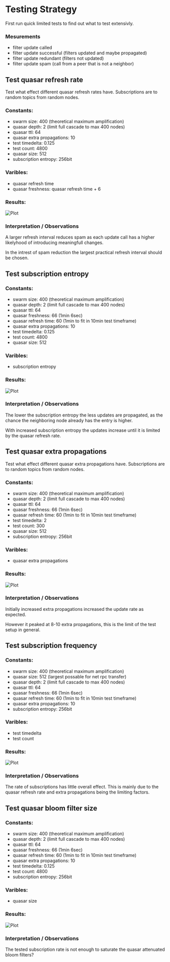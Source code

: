 # Testing Strategy

First run quick limited tests to find out what to test extensivly.


### Mesurements

 * filter update called
 * filter update successful (filters updated and maybe propagated)
 * filter update redundant (filters not updated)
 * filter update spam (call from a peer that is not a neighbor)



## Test quasar refresh rate

Test what effect different quasar refresh rates have.
Subscriptions are to random topics from random nodes.

### Constants:

 * swarm size: 400 (theoretical maximum amplification)
 * quasar depth: 2 (limit full cascade to max 400 nodes)
 * quasar ttl: 64
 * quasar extra propagations: 10
 * test timedelta: 0.125
 * test count: 4800
 * quasar size: 512
 * subscription entropy: 256bit

### Varibles:

 * quasar refresh time
 * quasar freshness: quasar refresh time + 6

### Results:

![Plot](filterupdates_push/quasar_refresh_plot.png)

### Interpretation / Observations

A larger refresh interval reduces spam as each update call has a higher
likelyhood of introducing meaningfull changes.

In the intrest of spam reduction the largest practical refresh interval
should be chosen.



## Test subscription entropy

### Constants:

 * swarm size: 400 (theoretical maximum amplification)
 * quasar depth: 2 (limit full cascade to max 400 nodes)
 * quasar ttl: 64
 * quasar freshness: 66 (1min 6sec)
 * quasar refresh time: 60 (1min to fit in 10min test timeframe)
 * quasar extra propagations: 10
 * test timedelta: 0.125
 * test count: 4800
 * quasar size: 512

### Varibles:

 * subscription entropy

### Results:

![Plot](filterupdates_push/sub_entropy_plot.png)

### Interpretation / Observations

The lower the subscription entropy the less updates are propagated, as the
chance the neighboring node already has the entry is higher.

With increased subscription entropy the updates increase until it is limited
by the quasar refresh rate.


## Test quasar extra propagations

Test what effect different quasar extra propagations have.
Subscriptions are to random topics from random nodes.

### Constants:

 * swarm size: 400 (theoretical maximum amplification)
 * quasar depth: 2 (limit full cascade to max 400 nodes)
 * quasar ttl: 64
 * quasar freshness: 66 (1min 6sec)
 * quasar refresh time: 60 (1min to fit in 10min test timeframe)
 * test timedelta: 2
 * test count: 300
 * quasar size: 512
 * subscription entropy: 256bit

### Varibles:

 * quasar extra propagations

### Results:

![Plot](filterupdates_push/quasar_extraprop_plot.png)

### Interpretation / Observations

Initially increased extra propagations increased the update rate as expected.

However it peaked at 8-10 extra propagations,
this is the limit of the test setup in general.



## Test subscription frequency

### Constants:

 * swarm size: 400 (theoretical maximum amplification)
 * quasar size: 512 (largest possable for net rpc transfer)
 * quasar depth: 2 (limit full cascade to max 400 nodes)
 * quasar ttl: 64
 * quasar freshness: 66 (1min 6sec)
 * quasar refresh time: 60 (1min to fit in 10min test timeframe)
 * quasar extra propagations: 10
 * subscription entropy: 256bit

### Varibles:

 * test timedelta
 * test count


### Results:

![Plot](filterupdates_push/sub_freq_plot.png)

### Interpretation / Observations

The rate of subscriptions has little overall effect. This is mainly due to
the quasar refresh rate and extra propagations being the limiting factors.



## Test quasar bloom filter size

### Constants:

 * swarm size: 400 (theoretical maximum amplification)
 * quasar depth: 2 (limit full cascade to max 400 nodes)
 * quasar ttl: 64
 * quasar freshness: 66 (1min 6sec)
 * quasar refresh time: 60 (1min to fit in 10min test timeframe)
 * quasar extra propagations: 10
 * test timedelta: 0.125
 * test count: 4800
 * subscription entropy: 256bit

### Varibles:

 * quasar size

### Results:

![Plot](filterupdates_push/quasar_size_plot.png)

### Interpretation / Observations

The tested subscription rate is not enough to saturate the quasar attenuated
bloom filters?
